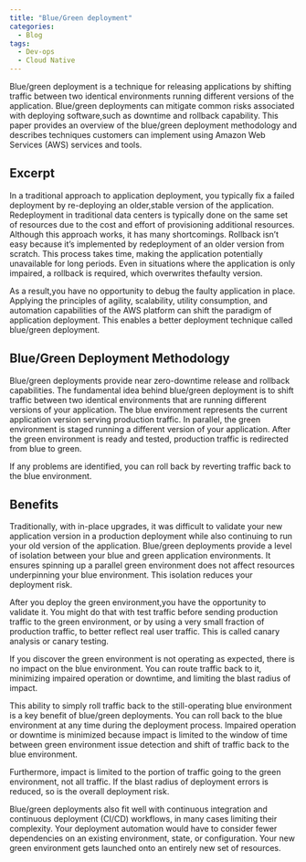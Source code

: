 ```yaml
---
title: "Blue/Green deployment"
categories:
  - Blog
tags:
  - Dev-ops
  - Cloud Native
---
```


Blue/green deployment is a technique for releasing applications  by shifting  traffic between two identical  environments running  different versions of the application. Blue/green deployments can mitigate common risks associated with deploying software,such as downtime and rollback capability. This paper provides an overview of the blue/green deployment methodology  and describes techniques customers can implement using Amazon Web Services (AWS) services and tools. 

<h2>Excerpt</h2>

In a traditional approach to application  deployment, you typically fix a failed deployment by re-deploying an older,stable version of the application. Redeployment in traditional  data centers is typically done on the same set of resources due to the cost and effort of provisioning additional resources. Although this approach works, it has many shortcomings. Rollback isn’t easy because it’s implemented by redeployment of an older version from scratch. This process takes time, making the application potentially unavailable for long periods. Even in situations where the application  is only impaired, a rollback is required, which overwrites thefaulty version.

As a result,you have no opportunity to debug the faulty application in place. Applying the principles of agility, scalability, utility consumption, and automation capabilities of the AWS platform can shift the paradigm of application deployment. This enables a better deployment technique called blue/green deployment.

<h2>Blue/Green Deployment Methodology</h2>

Blue/green deployments provide near zero-downtime release and rollback capabilities. The fundamental idea behind blue/green deployment is to shift traffic between two identical  environments that are running  different versions of your application. The blue environment represents the current application version serving production traffic. In parallel, the green environment is staged running a different version of your application. After the green environment is ready and tested, production traffic is redirected from blue to green.

If any problems are identified,  you can roll back by reverting traffic back to the blue environment.

<h2>Benefits</h2>

Traditionally, with in-place upgrades, it was difficult  to validate your new application version in a production deployment while also continuing to run your old version of the application. Blue/green deployments provide a level of isolation between your blue and green application environments. It ensures spinning up a parallel green environment does not affect resources underpinning your blue environment. This isolation reduces your deployment risk.

After you deploy the green environment,you have the opportunity to validate it. You might do that with test traffic before sending production traffic to the green environment, or by using a very small fraction of production traffic, to better reflect real user traffic. This is called canary analysis or canary testing. 

If you discover the green environment is not operating as expected, there is no impact on the blue environment. You can route traffic back to it, minimizing impaired operation or downtime, and limiting the blast radius of impact.

This ability to simply roll traffic back to the still-operating blue environment is a key benefit of blue/green deployments. You can roll back to the blue environment at any time during the deployment process. Impaired operation or downtime is minimized because impact is limited to the window of time between green environment issue detection and shift of traffic back to the blue environment. 

Furthermore, impact is limited to the portion of traffic going to the green environment, not all traffic. If the blast radius of deployment errors is reduced, so is the overall deployment risk.

Blue/green deployments also fit well with continuous integration and continuous deployment (CI/CD) workflows, in many cases limiting their complexity. Your deployment automation  would have to consider fewer dependencies on an existing environment, state, or configuration. Your new green environment gets launched  onto an entirely new set of resources.
